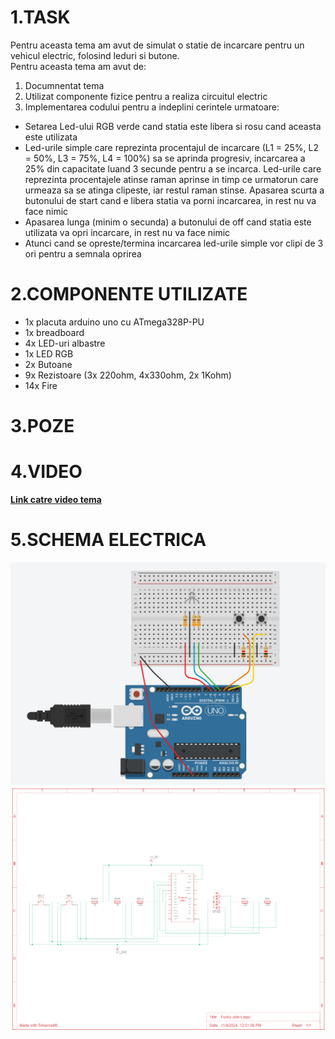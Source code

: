  # 1.TASK
  Pentru aceasta tema am avut de simulat o statie de incarcare pentru un vehicul electric, folosind leduri si butone.<br />
  Pentru aceasta tema am avut de:<br />
  
  1. Documnentat tema
  2. Utilizat componente fizice pentru a realiza circuitul electric
  3. Implementarea codului pentru a indeplini cerintele urmatoare:
  * Setarea Led-ului RGB verde cand statia este libera si rosu cand aceasta este utilizata
  * Led-urile simple care reprezinta procentajul de incarcare (L1 = 25%, L2 = 50%, L3 = 75%, L4 = 100%) sa se aprinda progresiv, incarcarea a 25% din capacitate luand 3 secunde pentru a se incarca. Led-urile care reprezinta procentajele atinse raman aprinse in timp ce urmatorun care urmeaza sa se atinga clipeste, iar restul raman stinse.
     Apasarea scurta a butonului de start cand e libera statia va porni incarcarea, in rest nu va face nimic
  * Apasarea lunga (minim o secunda) a butonului de off cand statia este utilizata va opri incarcare, in rest nu va face nimic
  * Atunci cand se opreste/termina incarcarea led-urile simple vor clipi de 3 ori pentru a semnala oprirea
  # 2.COMPONENTE UTILIZATE
  * 1x placuta arduino uno cu ATmega328P-PU
  * 1x breadboard
  * 4x LED-uri albastre
  * 1x LED RGB 
  * 2x Butoane 
  * 9x Rezistoare (3x 220ohm, 4x330ohm, 2x 1Kohm)
  * 14x Fire
  # 3.POZE
  # 4.VIDEO
  **[Link catre video tema](https://youtu.be)**
  # 5.SCHEMA ELECTRICA
  ![plot](./media/T2.1.PNG)
  ![plot](./media/T2.2.PNG)
